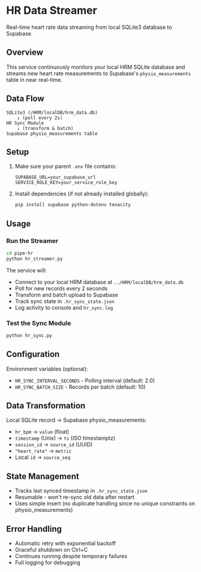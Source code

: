 # HR Data Streamer

Real-time heart rate data streaming from local SQLite3 database to Supabase.

## Overview

This service continuously monitors your local HRM SQLite database and streams new heart rate measurements to Supabase's `physio_measurements` table in near real-time.

## Data Flow

```
SQLite3 (/HRM/localDB/hrm_data.db)
    ↓ (poll every 2s)
HR Sync Module
    ↓ (transform & batch)
Supabase physio_measurements table
```

## Setup

1. Make sure your parent `.env` file contains:
   ```
   SUPABASE_URL=your_supabase_url
   SERVICE_ROLE_KEY=your_service_role_key
   ```

2. Install dependencies (if not already installed globally):
   ```bash
   pip install supabase python-dotenv tenacity
   ```

## Usage

### Run the Streamer
```bash
cd pipe-hr
python hr_streamer.py
```

The service will:
- Connect to your local HRM database at `../HRM/localDB/hrm_data.db`
- Poll for new records every 2 seconds
- Transform and batch upload to Supabase
- Track sync state in `.hr_sync_state.json`
- Log activity to console and `hr_sync.log`

### Test the Sync Module
```bash
python hr_sync.py
```

## Configuration

Environment variables (optional):
- `HR_SYNC_INTERVAL_SECONDS` - Polling interval (default: 2.0)
- `HR_SYNC_BATCH_SIZE` - Records per batch (default: 10)

## Data Transformation

Local SQLite record → Supabase physio_measurements:
- `hr_bpm` → `value` (float)
- `timestamp` (Unix) → `ts` (ISO timestamptz)
- `session_id` → `source_id` (UUID)
- `"heart_rate"` → `metric`
- Local `id` → `source_seq`

## State Management

- Tracks last synced timestamp in `.hr_sync_state.json`
- Resumable - won't re-sync old data after restart
- Uses simple insert (no duplicate handling since no unique constraints on physio_measurements)

## Error Handling

- Automatic retry with exponential backoff
- Graceful shutdown on Ctrl+C
- Continues running despite temporary failures
- Full logging for debugging
